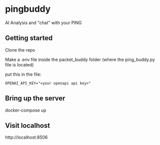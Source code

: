 # pingbuddy
AI Analysis and "chat" with your PING

## Getting started

Clone the repo

Make a .env file inside the packet_buddy folder (where the ping_buddy.py file is located)

put this in the file:
```console
OPENAI_API_KEY="<your openapi api key>"
```

## Bring up the server
docker-compose up 

## Visit localhost
http://localhost:8506